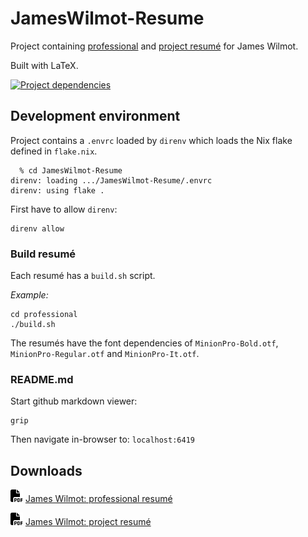 # JamesWilmot-Resume

Project containing
[professional](https://github.com/JamesWilmot/JamesWilmot-Resume/raw/master/professional/James%20Wilmot%20Resume.pdf) and 
[project resumé](https://github.com/JamesWilmot/JamesWilmot-Resume/raw/master/project-resume/James%20Wilmot%20Project%20Resume.pdf) for James Wilmot.

Built with LaTeX.

[![Project dependencies](https://skillicons.dev/icons?i=latex)](https://skillicons.dev)

## Development environment

Project contains a ```.envrc``` loaded by ```direnv``` which loads the Nix flake defined in ```flake.nix```.

```
  % cd JamesWilmot-Resume
direnv: loading .../JamesWilmot-Resume/.envrc
direnv: using flake .
```

First have to allow ```direnv```:
```
direnv allow
```

### Build resumé

Each resumé has a  ```build.sh``` script.

*Example:*
```
cd professional
./build.sh
```

The resumés have the font dependencies of ```MinionPro-Bold.otf```, ```MinionPro-Regular.otf``` and ```MinionPro-It.otf```.


### README.md

Start github markdown viewer:
```
grip
```

Then navigate in-browser to: ```localhost:6419```

## Downloads

<img src=".assets/pdf.svg" height="20px"></img>
[James Wilmot: professional resumé](https://github.com/JamesWilmot/JamesWilmot-Resume/raw/master/professional/James%20Wilmot%20Resume.pdf)

<img src=".assets/pdf.svg" height="20px"></img>
[James Wilmot: project resumé](https://github.com/JamesWilmot/JamesWilmot-Resume/raw/master/project-resume/James%20Wilmot%20Project%20Resume.pdf)
